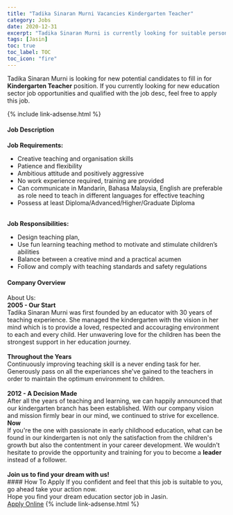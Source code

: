 ```yaml
---
title: "Tadika Sinaran Murni Vacancies Kindergarten Teacher" 
category: Jobs 
date: 2020-12-31 
excerpt: "Tadika Sinaran Murni is currently looking for suitable person to fill in the Kindergarten Teacher which positioned at Jasin" 
tags: [Jasin] 
toc: true 
toc_label: TOC 
toc_icon: "fire" 
--- 
```


<p>Tadika Sinaran Murni is looking for new potential candidates to fill in for <b>Kindergarten Teacher</b> position. If you currently looking for new education sector job opportunities and qualified with the job desc, feel free to apply this job.
</p>{% include link-adsense.html %} 
 <div><div><div><h4>Job Description</h4></div></div><div><div><span><div><div><strong>Job Requirements:</strong></div><ul><li>Creative teaching and organisation skills</li><li>Patience and flexibility</li><li>Ambitious attitude and positively aggressive&#160;</li><li>No work experience required, training are provided</li><li>Can communicate in Mandarin, Bahasa Malaysia, English are preferable as role need to teach in different languages for effective teaching</li><li>Possess at least Diploma/Advanced/Higher/Graduate Diploma</li></ul><div><br>&#8203;<strong>Job Responsibilities:</strong></div><ul><li>Design teaching plan,&#160;</li><li>Use fun learning teaching method to motivate and stimulate children&#8217;s abilities</li><li>Balance between a creative mind and a practical acumen</li><li>Follow and comply with teaching standards and safety regulations</li></ul></div></span></div></div></div> 
<div><div><div><h4>Company Overview</h4></div></div><div><div><span><div><div>About Us:</div>
<div><strong>2005 - Our Start</strong><br>
Tadika Sinaran Murni was first founded by an educator with 30 years of teaching experience. She managed the kindergarten with the vision in her mind which is to provide a loved, respected and accouraging environment to each and every child. Her unwavering love for the children has been the strongest support in her education journey.<br>
<br>
<strong>Throughout the Years&#160;</strong><br>
Continuously&#160;improving teaching skill is a never ending task for her. Generously pass on all the experiances she've gained to the teachers in order to maintain the optimum environment to children.&#160;<br>
<br>
<strong>2012 - A Decision Made</strong><br>
After all the years of teaching and learning, we can happily announced that our kindergarten branch has been established. With our company vision and mission firmly bear in our mind, we continued to strive for excellence.</div>
<div><strong>Now</strong></div>
<div>If you're the one with passionate in early childhood education, what can be found in our kindergarten is not only the satisfaction from the children's growth but also the contentment in your career development. We wouldn't hesitate to provide the opportunity and training for you to become a <strong>leader </strong>instead of a follower.&#160;<br>
&#160;</div>
<div><strong>Join us to find your dream with us!</strong></div></div></span></div></div></div> 
#### How To Apply 
If you confident and feel that this job is suitable to you, go ahead take your action now. <br/> 
Hope you find your dream education sector job in Jasin. <br/> 
<a href="https://www.jobstreet.com.my/en/job/kindergarten-teacher-4452478?jobId=jobstreet-my-job-4452478&sectionRank=13&token=0~ee65aeea-ed27-4edf-bed3-26f889517ae3&fr=SRP%20View%20In%20New%20Ta" class="btn btn--info" target="_blank" rel="nofollow noopenner">Apply Online</a> 
{% include link-adsense.html %} 